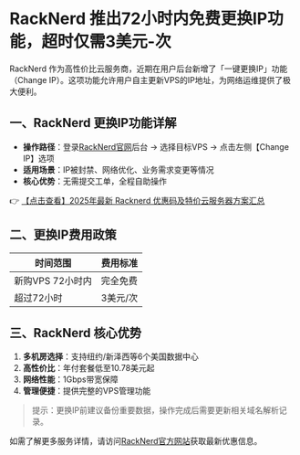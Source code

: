 # RackNerd 推出72小时内免费更换IP功能，超时仅需3美元-次

RackNerd 作为高性价比云服务商，近期在用户后台新增了「一键更换IP」功能（Change IP）。这项功能允许用户自主更新VPS的IP地址，为网络运维提供了极大便利。

## 一、RackNerd 更换IP功能详解

- **操作路径**：登录[RackNerd官网](https://bit.ly/Rack_Nerd)后台 → 选择目标VPS → 点击左侧【Change IP】选项
- **适用场景**：IP被封禁、网络优化、业务需求变更等情况
- **核心优势**：无需提交工单，全程自助操作

👉 [【点击查看】2025年最新 Racknerd 优惠码及特价云服务器方案汇总](https://bit.ly/Rack_Nerd)

## 二、更换IP费用政策

| 时间范围       | 费用标准       |
|----------------|----------------|
| 新购VPS 72小时内 | 完全免费       |
| 超过72小时      | 3美元/次       |

## 三、RackNerd 核心优势

1. **多机房选择**：支持纽约/新泽西等6个美国数据中心
2. **高性价比**：年付套餐低至10.78美元起
3. **网络性能**：1Gbps带宽保障
4. **管理便捷**：提供完整的VPS管理功能

> 提示：更换IP前建议备份重要数据，操作完成后需要更新相关域名解析记录。

如需了解更多服务详情，请访问[RackNerd官方网站](https://bit.ly/Rack_Nerd)获取最新优惠信息。